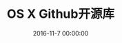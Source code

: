---
title: OS X Github开源库
categories:
  - OS X
tags:
  - OS X
  - github
  - 开源
  - UI
  - object-c
  - swift
date: 2016-11-7 00:00:00
layout: post_github
data_github: [
    {
        keywords: [UI],
        projects: [
            {
                user: "twitter",
                repo: "twui",
                description: "twitter的UI框架",
            },
            {
                user: "github",
                repo: "Rebel",
                description: "Cocoa framework for improving AppKit",
            },
            {
                user: "BigZaphod",
                repo: "Chameleon",
                description: "Chameleon is a port of Apple's UIKit for iOS (and some minimal related frameworks) to Mac OS X.",
            },
            {
                user: "ButterKit",
                repo: "Butter",
                description: "Image-based customization of controls for various states<br/>
Block-based action handlers<br/>
Complete independence of cell-based controls<br/>
Customizable properties that would otherwise be hard to change",
            },
            {
                user: "Perspx",
                repo: "PXSourceList",
                description: "树形控件，基于NSOutlineView",
                imgs: [
                    "https://github.com/Perspx/PXSourceList/raw/master/Examples/Screenshots/PXSourceList-ViewBased-Example.png",
                ],
            },
            {
                user: "indragiek",
                repo: "INAppStoreWindow",
                description: "NSWindow 样式控制",
                imgs: [
                    "https://github.com/indragiek/INAppStoreWindow/raw/master/images/screenshot.png",
                ],
            },
        ]
    },
    {
        keywords: [列表],
        projects: [
            {
                user: "jwilling",
                repo: "JNWCollectionView",
                description: "NSCollectionView替代品",
                wiki: [
                    {
                        title: "布局库：NSCollectionViewHelpers",
                        link: "https://github.com/spilliams/NSCollectionViewHelpers"
                    }
                ],
                imgs: [
                    "https://camo.githubusercontent.com/e84993261d81d718c3632c6062c6cd0d0ab2c6e7/687474703a2f2f6a77696c6c696e672e636f6d2f73657276652f6769746875622f6a6e77636f6c6c656374696f6e766965772f7469746c652e706e67",
                ],
            },
            {
                user: "623637646",
                repo: "CNGridView",
                description: "NSCollectionView替代品",
                imgs: [
                    "https://camo.githubusercontent.com/7210e05434686d1bddcd387de506c8feed879302/68747470733a2f2f646c2e64726f70626f782e636f6d2f752f33343133333231362f576562496d616765732f4769746875622f434e47726964566965772d4578616d706c652e706e67",
                ],
            },
            {
                user: "iluuu1994",
                repo: "ITPullToRefreshScrollView",
                description: "NSScrollView 下拉刷新",
                imgs: [
                    "https://github.com/iluuu1994/ITPullToRefreshScrollView/raw/master/demo.gif",
                ],
            },
            {
                user: "adib",
                repo: "RefreshableScrollView",
                description: "NSScrollView 下拉刷新",
            },
        ]
    },
    {
        keywords: [进度条,菊花],
        projects: [
            {
                user: "kaunteya",
                repo: "ProgressKit",
                imgs: [
                    "https://github.com/kaunteya/ProgressKit/raw/master/Images/banner.gif",
                    "https://github.com/kaunteya/ProgressKit/raw/master/Images/indeterminate.gif",
                    "https://github.com/kaunteya/ProgressKit/raw/master/Images/CircularSnail.gif",
                    "https://github.com/kaunteya/ProgressKit/raw/master/Images/Rainbow.gif",
                    "https://github.com/kaunteya/ProgressKit/raw/master/Images/Crawler.gif",
                    "https://github.com/kaunteya/ProgressKit/raw/master/Images/Spinner.gif",
                    "https://github.com/kaunteya/ProgressKit/raw/master/Images/ShootingStars.gif",
                    "https://github.com/kaunteya/ProgressKit/raw/master/Images/RotatingArc.gif",
                    "https://github.com/kaunteya/ProgressKit/raw/master/Images/CircularProgress.png",
                    "https://github.com/kaunteya/ProgressKit/raw/master/Images/ProgressBar.png",
                ],
            },
            {
                user: "danielmj",
                repo: "DJProgressHUD_OSX",
                imgs: [
                    "https://camo.githubusercontent.com/24b00dcaae14804e15fbaab885daa4d62de4a513/687474703a2f2f7777772e64616e6a2e636f2f7374617469632f696d616765732f444a50726f67726573734855442e706e67",
                ],
            },
            {
                user: "Foxnolds",
                repo: "MBProgressHUD-OSX",
                imgs: [
                    "https://camo.githubusercontent.com/4c8d5fd6c6b9cb572c74a3687eabc579f815ac17/687474703a2f2f646c2e64726f70626f782e636f6d2f752f3137363330352f4d4250726f67726573734855442d4f53582f4f53585f315f7468756d622e706e67",
                ],
            },
            {
                user: "iluuu1994",
                repo: "ITProgressIndicator",
                imgs: [
                    "https://github.com/iluuu1994/ITProgressIndicator/raw/master/Demo.gif",
                ],
            },
            {
                user: "iluuu1994",
                repo: "ITProgressBar",
                imgs: [
                    "https://github.com/iluuu1994/ITProgressBar/raw/master/demo1.png",
                    "https://github.com/iluuu1994/ITProgressBar/raw/master/demo2.png",
                    "https://github.com/iluuu1994/ITProgressBar/raw/master/demo3.png",
                ],
            },
        ]
    },
    {
        keywords: [其他],
        projects: [
            {
                user: "sparkle-project",
                repo: "Sparkle",
                description: "软件更新框架",
                imgs: [
                    "https://github.com/sparkle-project/Sparkle/raw/master/Resources/Screenshot.png",
                ],
            },
        ]
    },
]
---